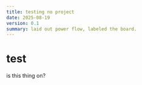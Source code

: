 ```yaml
---
title: testing no project
date: 2025-08-19
version: 0.1
summary: laid out power flow, labeled the board.
---
```


# test

is this thing on?